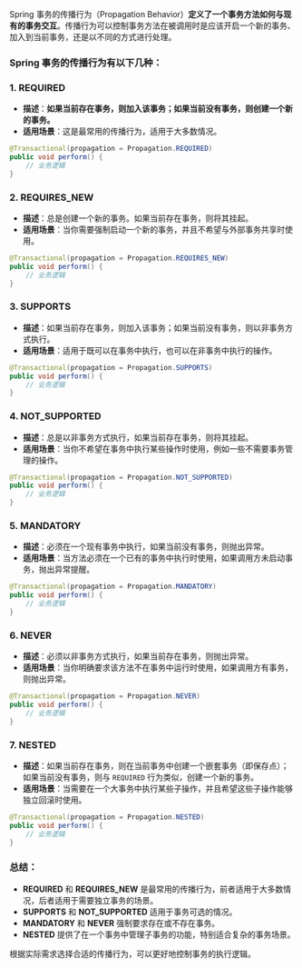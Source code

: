 Spring 事务的传播行为（Propagation Behavior）**定义了一个事务方法如何与现有的事务交互**。传播行为可以控制事务方法在被调用时是应该开启一个新的事务、加入到当前事务，还是以不同的方式进行处理。

### Spring 事务的传播行为有以下几种：

### 1. **REQUIRED**

- **描述**：**如果当前存在事务，则加入该事务；如果当前没有事务，则创建一个新的事务。**
- **适用场景**：这是最常用的传播行为，适用于大多数情况。

```Java
@Transactional(propagation = Propagation.REQUIRED)
public void perform() {
    // 业务逻辑
}
```

### 2. **REQUIRES_NEW**

- **描述**：总是创建一个新的事务。如果当前存在事务，则将其挂起。
- **适用场景**：当你需要强制启动一个新的事务，并且不希望与外部事务共享时使用。

```Java
@Transactional(propagation = Propagation.REQUIRES_NEW)
public void perform() {
    // 业务逻辑
}
```

### 3. **SUPPORTS**

- **描述**：如果当前存在事务，则加入该事务；如果当前没有事务，则以非事务方式执行。
- **适用场景**：适用于既可以在事务中执行，也可以在非事务中执行的操作。

```Java
@Transactional(propagation = Propagation.SUPPORTS)
public void perform() {
    // 业务逻辑
}
```

### 4. **NOT_SUPPORTED**

- **描述**：总是以非事务方式执行，如果当前存在事务，则将其挂起。
- **适用场景**：当你不希望在事务中执行某些操作时使用，例如一些不需要事务管理的操作。

```Java
@Transactional(propagation = Propagation.NOT_SUPPORTED)
public void perform() {
    // 业务逻辑
}
```

### 5. **MANDATORY**

- **描述**：必须在一个现有事务中执行，如果当前没有事务，则抛出异常。
- **适用场景**：当方法必须在一个已有的事务中执行时使用，如果调用方未启动事务，抛出异常提醒。

```Java
@Transactional(propagation = Propagation.MANDATORY)
public void perform() {
    // 业务逻辑
}
```

### 6. **NEVER**

- **描述**：必须以非事务方式执行，如果当前存在事务，则抛出异常。
- **适用场景**：当你明确要求该方法不在事务中运行时使用，如果调用方有事务，则抛出异常。

```Java
@Transactional(propagation = Propagation.NEVER)
public void perform() {
    // 业务逻辑
}
```

### 7. **NESTED**

- **描述**：如果当前存在事务，则在当前事务中创建一个嵌套事务（即保存点）；如果当前没有事务，则与 `REQUIRED` 行为类似，创建一个新的事务。
- **适用场景**：当需要在一个大事务中执行某些子操作，并且希望这些子操作能够独立回滚时使用。

```Java
@Transactional(propagation = Propagation.NESTED)
public void perform() {
    // 业务逻辑
}
```

### 总结：

- **REQUIRED** 和 **REQUIRES_NEW** 是最常用的传播行为，前者适用于大多数情况，后者适用于需要独立事务的场景。
- **SUPPORTS** 和 **NOT_SUPPORTED** 适用于事务可选的情况。
- **MANDATORY** 和 **NEVER** 强制要求存在或不存在事务。
- **NESTED** 提供了在一个事务中管理子事务的功能，特别适合复杂的事务场景。

根据实际需求选择合适的传播行为，可以更好地控制事务的执行逻辑。